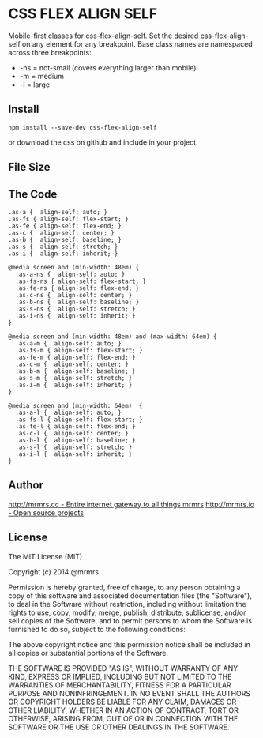 # CSS FLEX ALIGN SELF

  Mobile-first classes for css-flex-align-self.
  Set the desired css-flex-align-self on any element for any breakpoint.
  Base class names are namespaced across three breakpoints:

*  -ns = not-small (covers everything larger than mobile)
*  -m  = medium
*  -l  = large

## Install
```
npm install --save-dev css-flex-align-self
```
or download the css on github and include in your project.

## File Size


## The Code
```
.as-a {  align-self: auto; }
.as-fs { align-self: flex-start; }
.as-fe { align-self: flex-end; }
.as-c {  align-self: center; }
.as-b {  align-self: baseline; }
.as-s {  align-self: stretch; }
.as-i {  align-self: inherit; }

@media screen and (min-width: 48em) {
  .as-a-ns {  align-self: auto; }
  .as-fs-ns { align-self: flex-start; }
  .as-fe-ns { align-self: flex-end; }
  .as-c-ns {  align-self: center; }
  .as-b-ns {  align-self: baseline; }
  .as-s-ns {  align-self: stretch; }
  .as-i-ns {  align-self: inherit; }
}

@media screen and (min-width: 48em) and (max-width: 64em) {
  .as-a-m {  align-self: auto; }
  .as-fs-m { align-self: flex-start; }
  .as-fe-m { align-self: flex-end; }
  .as-c-m {  align-self: center; }
  .as-b-m {  align-self: baseline; }
  .as-s-m {  align-self: stretch; }
  .as-i-m {  align-self: inherit; }
}

@media screen and (min-width: 64em)  {
  .as-a-l {  align-self: auto; }
  .as-fs-l { align-self: flex-start; }
  .as-fe-l { align-self: flex-end; }
  .as-c-l {  align-self: center; }
  .as-b-l {  align-self: baseline; }
  .as-s-l {  align-self: stretch; }
  .as-i-l {  align-self: inherit; }
}

```

## Author

[http://mrmrs.cc - Entire internet gateway to all things mrmrs](http://mrmrs.cc)
[http://mrmrs.io - Open source projects](http://mrmrs.io)

## License

The MIT License (MIT)

Copyright (c) 2014 @mrmrs

Permission is hereby granted, free of charge, to any person obtaining a copy
of this software and associated documentation files (the "Software"), to deal
in the Software without restriction, including without limitation the rights
to use, copy, modify, merge, publish, distribute, sublicense, and/or sell
copies of the Software, and to permit persons to whom the Software is
furnished to do so, subject to the following conditions:

The above copyright notice and this permission notice shall be included in
all copies or substantial portions of the Software.

THE SOFTWARE IS PROVIDED "AS IS", WITHOUT WARRANTY OF ANY KIND, EXPRESS OR
IMPLIED, INCLUDING BUT NOT LIMITED TO THE WARRANTIES OF MERCHANTABILITY,
FITNESS FOR A PARTICULAR PURPOSE AND NONINFRINGEMENT. IN NO EVENT SHALL THE
AUTHORS OR COPYRIGHT HOLDERS BE LIABLE FOR ANY CLAIM, DAMAGES OR OTHER
LIABILITY, WHETHER IN AN ACTION OF CONTRACT, TORT OR OTHERWISE, ARISING FROM,
OUT OF OR IN CONNECTION WITH THE SOFTWARE OR THE USE OR OTHER DEALINGS IN
THE SOFTWARE.

